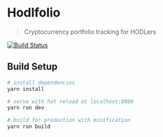 # Hodlfolio

> Cryptocurrency portfolio tracking for HODLers

[![Build Status](https://travis-ci.org/mariosvlad/hodlfolio.svg?branch=master)](https://travis-ci.org/mariosvlad/hodlfolio)

## Build Setup

``` bash
# install dependencies
yarn install

# serve with hot reload at localhost:8080
yarn run dev

# build for production with minification
yarn run build
```
